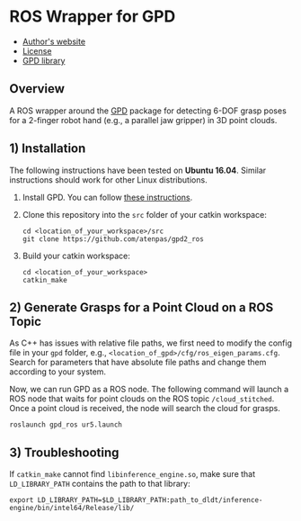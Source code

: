 # ROS Wrapper for GPD

* [Author's website](http://www.ccs.neu.edu/home/atp/)
* [License](https://github.com/atenpas/gpd2_ros/blob/master/LICENSE.md)
* [GPD library](https://github.com/atenpas/gpd2)

## Overview

A ROS wrapper around the [GPD](https://github.com/atenpas/gpd) package for detecting 6-DOF grasp poses for a
2-finger robot hand (e.g., a parallel jaw gripper) in 3D point clouds.

## 1) Installation

The following instructions have been tested on **Ubuntu 16.04**. Similar
instructions should work for other Linux distributions.

1. Install GPD. You can follow [these instructions](https://github.com/atenpas/gpd#install).

2. Clone this repository into the `src` folder of your catkin workspace:

   ```
   cd <location_of_your_workspace>/src
   git clone https://github.com/atenpas/gpd2_ros
   ```

3. Build your catkin workspace:

   ```
   cd <location_of_your_workspace>
   catkin_make
   ```

## 2) Generate Grasps for a Point Cloud on a ROS Topic

As C++ has issues with relative file paths, we first need to modify the config
file in your `gpd` folder, e.g., `<location_of_gpd>/cfg/ros_eigen_params.cfg`.
Search for parameters that have absolute file paths and change them according
to your system.

Now, we can run GPD as a ROS node. The following command will launch a ROS node
that waits for point clouds on the ROS topic `/cloud_stitched`. Once a point
cloud is received, the node will search the cloud for grasps.

```
roslaunch gpd_ros ur5.launch
```

## 3) Troubleshooting

If `catkin_make` cannot find `libinference_engine.so`, make sure that `LD_LIBRARY_PATH` contains the path to that library:

```
export LD_LIBRARY_PATH=$LD_LIBRARY_PATH:path_to_dldt/inference-engine/bin/intel64/Release/lib/
```
